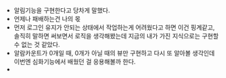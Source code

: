 ## 
+ 알림기능을 구현한다고 당차게 말했다.
+ 언제나 패배하는건 나의 몫
+ 먼저 로그인 유지가 안되는 상태에서 작업하는게 어려웠다고 하면 이건 핑계같고, 
솔직히 말하면 써보면서 로직을 생각해봤는데 지금의 내가 가진 지식으로는 구현할 수 없는 것 같았다.
+ 알람카운트가 0개일 때, 0개가 아닐 때의 뷰만 구현하고 다시 또 알아볼 생각인데 이번엔 심화기능에서 배웠던 걸 응용해볼까 한다.
+ 